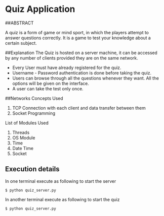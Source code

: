 # Quiz Application

##ABSTRACT

A quiz is a form of game or mind sport, in which the players attempt to answer questions correctly. It is a game to test your knowledge about a certain subject.

##Explanation
The Quiz is hosted on a server machine, it can be accessed by any number of clients provided they are on the same network.

-  Every User must have already registered for the quiz.
-  Username - Password authentication is done before taking the quiz.
-  Users can browse through all the questions whenever they want. All the options will be given on the interface.
-  A user can take the test only once.

##Networks Concepts Used

1. TCP Connection with each client and data transfer between them
2. Socket Programming

List of Modules Used
1. Threads
2. OS Module
3. Time
4. Date Time
5. Socket


## Execution details

In one terminal execute as following to start the server
```
$ python quiz_server.py

```

In another terminal execute as following to start the quiz
```
$ python quiz_server.py

``` 
